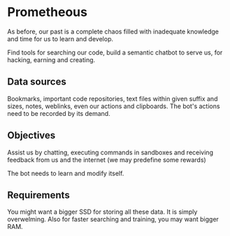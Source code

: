 # Prometheous

As before, our past is a complete chaos filled with inadequate knowledge and time for us to learn and develop.

Find tools for searching our code, build a semantic chatbot to serve us, for hacking, earning and creating.

## Data sources

Bookmarks, important code repositories, text files within given suffix and sizes, notes, weblinks, even our actions and clipboards. The bot's actions need to be recorded by its demand.

## Objectives

Assist us by chatting, executing commands in sandboxes and receiving feedback from us and the internet (we may predefine some rewards)

The bot needs to learn and modify itself.

## Requirements

You might want a bigger SSD for storing all these data. It is simply overwelming. Also for faster searching and training, you may want bigger RAM.
